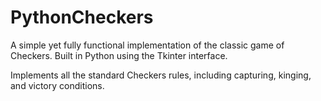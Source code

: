 # PythonCheckers
A simple yet fully functional implementation of the classic game of Checkers. Built in Python using the Tkinter interface.

Implements all the standard Checkers rules, including capturing, kinging, and victory conditions.
